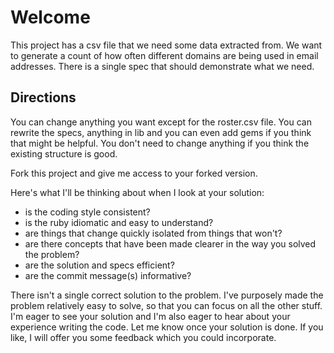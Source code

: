# Welcome

This project has a csv file that we need some data extracted from. We want to generate a count of how often different domains are being used in email addresses. There is a single spec that should demonstrate what we need.

## Directions

You can change anything you want except for the roster.csv file. You can rewrite the specs, anything in lib and you can even add gems if you think that might be helpful. You don't need to change anything if you think the existing structure is good.

Fork this project and give me access to your forked version.

Here's what I'll be thinking about when I look at your solution:

* is the coding style consistent?
* is the ruby idiomatic and easy to understand?
* are things that change quickly isolated from things that won't?
* are there concepts that have been made clearer in the way you solved the problem?
* are the solution and specs efficient?
* are the commit message(s) informative?

There isn't a single correct solution to the problem. I've purposely made the problem relatively easy to solve, so that you can focus on all the other stuff. I'm eager to see your solution and I'm also eager to hear about your experience writing the code. Let me know once your solution is done. If you like, I will offer you some feedback which you could incorporate.